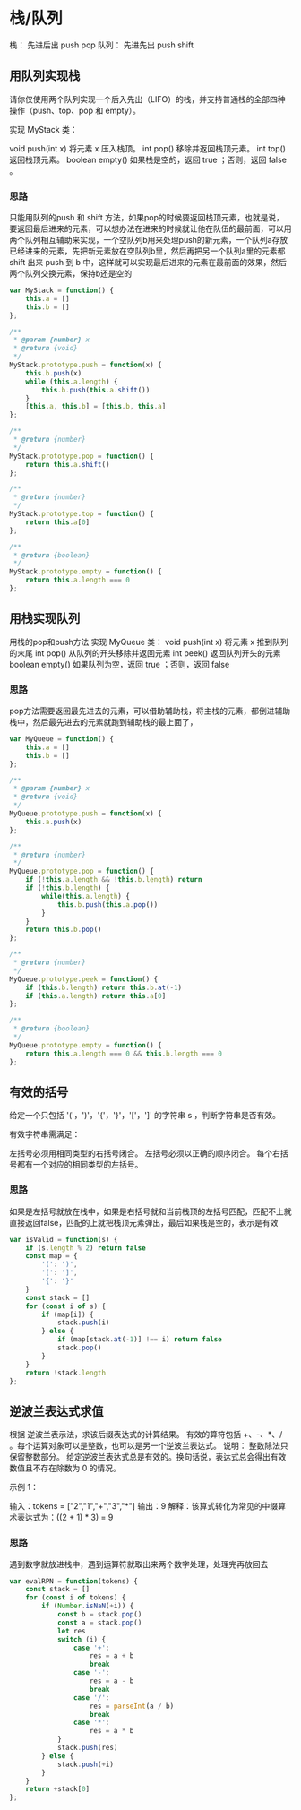 # 栈/队列
栈： 先进后出 push pop
队列： 先进先出 push shift
## 用队列实现栈
请你仅使用两个队列实现一个后入先出（LIFO）的栈，并支持普通栈的全部四种操作（push、top、pop 和 empty）。

实现 MyStack 类：

void push(int x) 将元素 x 压入栈顶。
int pop() 移除并返回栈顶元素。
int top() 返回栈顶元素。
boolean empty() 如果栈是空的，返回 true ；否则，返回 false 。
### 思路
只能用队列的push 和 shift 方法，如果pop的时候要返回栈顶元素，也就是说，要返回最后进来的元素，可以想办法在进来的时候就让他在队伍的最前面，可以用两个队列相互辅助来实现，一个空队列b用来处理push的新元素，一个队列a存放已经进来的元素，先把新元素放在空队列b里，然后再把另一个队列a里的元素都 shift 出来 push 到 b 中，这样就可以实现最后进来的元素在最前面的效果，然后两个队列交换元素，保持b还是空的
```js
var MyStack = function() {
    this.a = []
    this.b = []
};

/** 
 * @param {number} x
 * @return {void}
 */
MyStack.prototype.push = function(x) {
    this.b.push(x)
    while (this.a.length) {
        this.b.push(this.a.shift())
    }
    [this.a, this.b] = [this.b, this.a]
};

/**
 * @return {number}
 */
MyStack.prototype.pop = function() {
    return this.a.shift()
};

/**
 * @return {number}
 */
MyStack.prototype.top = function() {
    return this.a[0]
};

/**
 * @return {boolean}
 */
MyStack.prototype.empty = function() {
    return this.a.length === 0
};
```
## 用栈实现队列
用栈的pop和push方法
实现 MyQueue 类：
void push(int x) 将元素 x 推到队列的末尾
int pop() 从队列的开头移除并返回元素
int peek() 返回队列开头的元素
boolean empty() 如果队列为空，返回 true ；否则，返回 false
### 思路
pop方法需要返回最先进去的元素，可以借助辅助栈，将主栈的元素，都倒进辅助栈中，然后最先进去的元素就跑到辅助栈的最上面了，
```js
var MyQueue = function() {
    this.a = []
    this.b = []
};

/** 
 * @param {number} x
 * @return {void}
 */
MyQueue.prototype.push = function(x) {
    this.a.push(x)
};

/**
 * @return {number}
 */
MyQueue.prototype.pop = function() {
    if (!this.a.length && !this.b.length) return
    if (!this.b.length) {
        while(this.a.length) {
            this.b.push(this.a.pop())
        }
    }
    return this.b.pop()
};

/**
 * @return {number}
 */
MyQueue.prototype.peek = function() {
    if (this.b.length) return this.b.at(-1)
    if (this.a.length) return this.a[0]
};

/**
 * @return {boolean}
 */
MyQueue.prototype.empty = function() {
    return this.a.length === 0 && this.b.length === 0
};
```
## 有效的括号
给定一个只包括 '('，')'，'{'，'}'，'['，']' 的字符串 s ，判断字符串是否有效。

有效字符串需满足：

左括号必须用相同类型的右括号闭合。
左括号必须以正确的顺序闭合。
每个右括号都有一个对应的相同类型的左括号。
### 思路
如果是左括号就放在栈中，如果是右括号就和当前栈顶的左括号匹配，匹配不上就直接返回false，匹配的上就把栈顶元素弹出，最后如果栈是空的，表示是有效
```js
var isValid = function(s) {
    if (s.length % 2) return false
    const map = {
        '(': ')',
        '[': ']',
        '{': '}'
    }
    const stack = []
    for (const i of s) {
        if (map[i]) {
            stack.push(i)
        } else {
            if (map[stack.at(-1)] !== i) return false
            stack.pop()
        }
    }
    return !stack.length
};
```
## 逆波兰表达式求值
根据 逆波兰表示法，求该后缀表达式的计算结果。
有效的算符包括 +、-、*、/ 。每个运算对象可以是整数，也可以是另一个逆波兰表达式。
说明：
整数除法只保留整数部分。
给定逆波兰表达式总是有效的。换句话说，表达式总会得出有效数值且不存在除数为 0 的情况。

示例 1：

输入：tokens = ["2","1","+","3","*"]
输出：9
解释：该算式转化为常见的中缀算术表达式为：((2 + 1) * 3) = 9
### 思路
遇到数字就放进栈中，遇到运算符就取出来两个数字处理，处理完再放回去
```js
var evalRPN = function(tokens) {
    const stack = []
    for (const i of tokens) {
        if (Number.isNaN(+i)) {
            const b = stack.pop()
            const a = stack.pop()
            let res
            switch (i) {
                case '+':
                    res = a + b
                    break
                case '-':
                    res = a - b
                    break
                case '/':
                    res = parseInt(a / b)
                    break
                case '*':
                    res = a * b
            }
            stack.push(res)
        } else {
            stack.push(+i)
        }
    }
    return +stack[0]
};
```